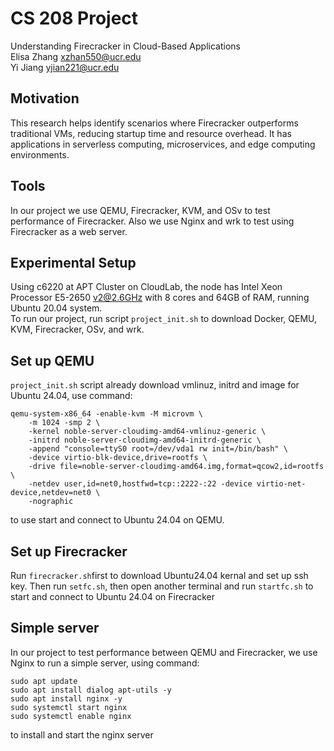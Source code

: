 # CS 208 Project  
Understanding Firecracker in Cloud-Based Applications  
Elisa Zhang xzhan550@ucr.edu  
Yi Jiang yjian221@ucr.edu  

## Motivation
This research helps identify scenarios where Firecracker outperforms traditional VMs, reducing startup time and resource overhead. It has applications in serverless computing, microservices, and edge computing environments.

## Tools
In our project we use QEMU, Firecracker, KVM, and OSv to test performance of Firecracker. Also we use Nginx and wrk to test using Firecracker as a web server.

## Experimental Setup
Using c6220 at APT Cluster on CloudLab, the node has Intel Xeon Processor E5-2650 v2@2.6GHz with 8 cores and 64GB of RAM, running Ubuntu 20.04 system.  
To run our project, run script `project_init.sh` to download Docker, QEMU, KVM, Firecracker, OSv, and wrk.

## Set up QEMU
`project_init.sh` script already download vmlinuz, initrd and image for Ubuntu 24.04, use command:  
```
qemu-system-x86_64 -enable-kvm -M microvm \
    -m 1024 -smp 2 \
    -kernel noble-server-cloudimg-amd64-vmlinuz-generic \
    -initrd noble-server-cloudimg-amd64-initrd-generic \
    -append "console=ttyS0 root=/dev/vda1 rw init=/bin/bash" \
    -device virtio-blk-device,drive=rootfs \
    -drive file=noble-server-cloudimg-amd64.img,format=qcow2,id=rootfs \
    -netdev user,id=net0,hostfwd=tcp::2222-:22 -device virtio-net-device,netdev=net0 \
    -nographic

```  
to use start and connect to Ubuntu 24.04 on QEMU.

## Set up Firecracker
Run `firecracker.sh`first to download Ubuntu24.04 kernal and set up ssh key. Then run `setfc.sh`, then open another terminal and run `startfc.sh` to start and connect to Ubuntu 24.04 on Firecracker

## Simple server
In our project to test performance between QEMU and Firecracker, we use Nginx to run a simple server, using command:  
```
sudo apt update
sudo apt install dialog apt-utils -y
sudo apt install nginx -y
sudo systemctl start nginx
sudo systemctl enable nginx
```  
to install and start the nginx server